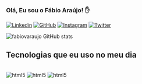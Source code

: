 ### Olá, Eu sou o Fábio Araújo! ✋

[![Linkedin](https://img.shields.io/badge/LinkedIn-0077B5?style=for-the-badge&logo=linkedin&logoColor=white)](https://www.linkedin.com/in/fabiovaraujo/)
[![GitHub](https://img.shields.io/badge/GitHub-100000?style=for-the-badge&logo=github&logoColor=white)](https://github.com/fabiovaraujo)
[![Instagram](https://img.shields.io/badge/Instagram-E4405F?style=for-the-badge&logo=instagram&logoColor=white)](https://www.instagram.com/fabioaraujo.93/)
[![Twitter](https://img.shields.io/badge/Twitter-1DA1F2?style=for-the-badge&logo=twitter&logoColor=white)](https://twitter.com/FabiovAraujo93)

![fabiovaraujo GitHub stats](https://github-readme-stats.vercel.app/api?username=fabiovaraujo&show_icons=true&theme=dracula)

## Tecnologias que eu uso no meu dia

<div style="display: inline_block"><br/>
<img aling="center" alt="html5" src="https://img.shields.io/badge/HTML5-E34F26?style=for-the-badge&logo=html5&logoColor=white">
<img aling="center" alt="html5" src="https://img.shields.io/badge/CSS3-1572B6?style=for-the-badge&logo=css3&logoColor=white">
<img aling="center" alt="html5" src="https://img.shields.io/badge/JavaScript-F7DF1E?style=for-the-badge&logo=javascript&logoColor=black">

</div>
